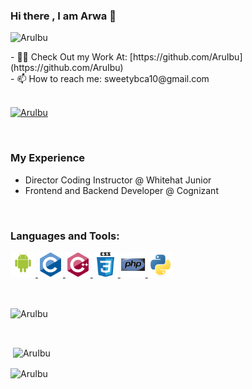 ### Hi there , I am Arwa  👋
<p align="left"> <img src="https://komarev.com/ghpvc/?username=AruIbu&label=Profile%20views&color=0e75b6&style=flat" alt="AruIbu" /> </p>
- 👨‍💻 Check Out my Work At: [https://github.com/AruIbu](https://github.com/AruIbu)<br>
- 📫 How to reach me: sweetybca10@gmail.com
<br>
<br>
<p align="left"> <a href="https://github.com/ryo-ma/github-profile-trophy"><img src="https://github-profile-trophy.vercel.app/?username=AruIbu" alt="AruIbu" /></a> </p>


<br>

<h3 align="left">My Experience</h3>
<ul>
  <li>Director Coding Instructor @ Whitehat Junior</li>
  <li>Frontend and Backend Developer @ Cognizant</li>
 </ul>

<br>


<h3 align="left">Languages and Tools:</h3>
<p align="left"> <a href="https://developer.android.com" target="_blank"> <img src="https://raw.githubusercontent.com/devicons/devicon/master/icons/android/android-original-wordmark.svg" alt="android" width="40" height="40"/> </a> 
 <a href="https://www.cprogramming.com/" target="_blank"> <img src="https://raw.githubusercontent.com/devicons/devicon/master/icons/c/c-original.svg" alt="c" width="40" height="40"/> </a> <a href="https://www.w3schools.com/cpp/" target="_blank"> <img src="https://raw.githubusercontent.com/devicons/devicon/master/icons/cplusplus/cplusplus-original.svg" alt="cplusplus" width="40" height="40"/> </a> 
 <a href="https://www.w3schools.com/css/" target="_blank"> <img src="https://raw.githubusercontent.com/devicons/devicon/master/icons/css3/css3-original-wordmark.svg" alt="css3" width="40" height="40"/> </a> 
 <a href="https://www.php.net" target="_blank"> <img src="https://raw.githubusercontent.com/devicons/devicon/master/icons/php/php-original.svg" alt="php" width="40" height="40"/> </a> <a href="https://www.python.org" target="_blank"> <img src="https://raw.githubusercontent.com/devicons/devicon/master/icons/python/python-original.svg" alt="python" width="40" height="40"/> </a> </p>

<br>

<p><img align="center" src="https://github-readme-stats.vercel.app/api/top-langs?username=AruIbu&show_icons=true&locale=en&layout=compact" alt="AruIbu" /></p>

<br>

<p>&nbsp;<img align="center" src="https://github-readme-stats.vercel.app/api?username=AruIbu&show_icons=true&locale=en" alt="AruIbu" /></p>

<p><img align="center" src="https://github-readme-streak-stats.herokuapp.com/?user=AruIbu&" alt="AruIbu" /></p>


